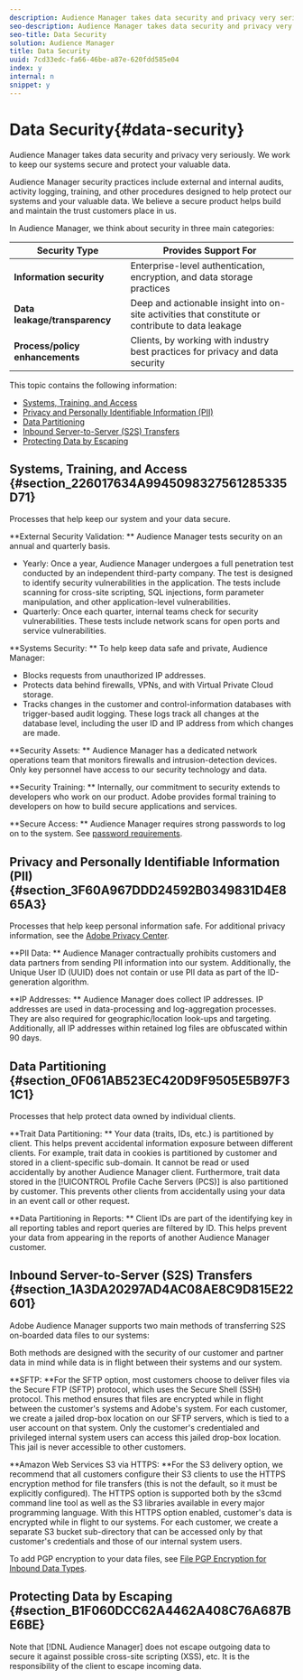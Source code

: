 ```yaml
---
description: Audience Manager takes data security and privacy very seriously. We work to keep our systems secure and protect your valuable data.
seo-description: Audience Manager takes data security and privacy very seriously. We work to keep our systems secure and protect your valuable data.
seo-title: Data Security
solution: Audience Manager
title: Data Security
uuid: 7cd33edc-fa66-46be-a87e-620fdd585e04
index: y
internal: n
snippet: y
---
```


# Data Security{#data-security}

Audience Manager takes data security and privacy very seriously. We work to keep our systems secure and protect your valuable data.

 Audience Manager security practices include external and internal audits, activity logging, training, and other procedures designed to help protect our systems and your valuable data. We believe a secure product helps build and maintain the trust customers place in us.

In Audience Manager, we think about security in three main categories:  

|  Security Type  | Provides Support For  |
|---|---|
| **Information security** | Enterprise-level authentication, encryption, and data storage practices  |
| **Data leakage/transparency** | Deep and actionable insight into on-site activities that constitute or contribute to data leakage  |
| **Process/policy enhancements** | Clients, by working with industry best practices for privacy and data security  |

This topic contains the following information:

* [Systems, Training, and Access](../../c-am-overview-intro/c-data-security-and-privacy/data-security.md#section_226017634A9945098327561285335D71) 
* [Privacy and Personally Identifiable Information (PII)](../../c-am-overview-intro/c-data-security-and-privacy/data-security.md#section_3F60A967DDD24592B0349831D4E865A3) 
* [Data Partitioning](../../c-am-overview-intro/c-data-security-and-privacy/data-security.md#section_0F061AB523EC420D9F9505E5B97F31C1) 
* [Inbound Server-to-Server (S2S) Transfers](../../c-am-overview-intro/c-data-security-and-privacy/data-security.md#section_1A3DA20297AD4AC08AE8C9D815E22601) 
* [Protecting Data by Escaping](../../c-am-overview-intro/c-data-security-and-privacy/data-security.md#section_B1F060DCC62A4462A408C76A687BE6BE)

## Systems, Training, and Access {#section_226017634A9945098327561285335D71}

Processes that help keep our system and your data secure.

**External Security Validation: ** Audience Manager tests security on an annual and quarterly basis.

* Yearly: Once a year, Audience Manager undergoes a full penetration test conducted by an independent third-party company. The test is designed to identify security vulnerabilities in the application. The tests include scanning for cross-site scripting, SQL injections, form parameter manipulation, and other application-level vulnerabilities. 
* Quarterly: Once each quarter, internal teams check for security vulnerabilities. These tests include network scans for open ports and service vulnerabilities.

**Systems Security: ** To help keep data safe and private, Audience Manager:

* Blocks requests from unauthorized IP addresses. 
* Protects data behind firewalls, VPNs, and with Virtual Private Cloud storage. 
* Tracks changes in the customer and control-information databases with trigger-based audit logging. These logs track all changes at the database level, including the user ID and IP address from which changes are made.

**Security Assets: ** Audience Manager has a dedicated network operations team that monitors firewalls and intrusion-detection devices. Only key personnel have access to our security technology and data.

**Security Training: ** Internally, our commitment to security extends to developers who work on our product. Adobe provides formal training to developers on how to build secure applications and services.

**Secure Access: ** Audience Manager requires strong passwords to log on to the system. See [password requirements](../../reference/password-requirements.md#concept_0B501857C23944DCAE4875D3F9455F5F).

## Privacy and Personally Identifiable Information (PII) {#section_3F60A967DDD24592B0349831D4E865A3}

Processes that help keep personal information safe. For additional privacy information, see the [Adobe Privacy Center](http://www.adobe.com/privacy/advertising-services.html).

**PII Data: ** Audience Manager contractually prohibits customers and data partners from sending PII information into our system. Additionally, the Unique User ID (UUID) does not contain or use PII data as part of the ID-generation algorithm.

**IP Addresses: ** Audience Manager does collect IP addresses. IP addresses are used in data-processing and log-aggregation processes. They are also required for geographic/location look-ups and targeting. Additionally, all IP addresses within retained log files are obfuscated within 90 days.

## Data Partitioning {#section_0F061AB523EC420D9F9505E5B97F31C1}

Processes that help protect data owned by individual clients.

**Trait Data Partitioning: ** Your data (traits, IDs, etc.) is partitioned by client. This helps prevent accidental information exposure between different clients. For example, trait data in cookies is partitioned by customer and stored in a client-specific sub-domain. It cannot be read or used accidentally by another Audience Manager client. Furthermore, trait data stored in the [!UICONTROL Profile Cache Servers (PCS)] is also partitioned by customer. This prevents other clients from accidentally using your data in an event call or other request.

**Data Partitioning in Reports: ** Client IDs are part of the identifying key in all reporting tables and report queries are filtered by ID. This helps prevent your data from appearing in the reports of another Audience Manager customer.

## Inbound Server-to-Server (S2S) Transfers {#section_1A3DA20297AD4AC08AE8C9D815E22601}

Adobe Audience Manager supports two main methods of transferring S2S on-boarded data files to our systems:

Both methods are designed with the security of our customer and partner data in mind while data is in flight between their systems and our system.

**SFTP: **For the SFTP option, most customers choose to deliver files via the Secure FTP (SFTP) protocol, which uses the Secure Shell (SSH) protocol. This method ensures that files are encrypted while in flight between the customer's systems and Adobe's system. For each customer, we create a jailed drop-box location on our SFTP servers, which is tied to a user account on that system. Only the customer's credentialed and privileged internal system users can access this jailed drop-box location. This jail is never accessible to other customers.

**Amazon Web Services S3 via HTTPS: **For the S3 delivery option, we recommend that all customers configure their S3 clients to use the HTTPS encryption method for file transfers (this is not the default, so it must be explicitly configured). The HTTPS option is supported both by the s3cmd command line tool as well as the S3 libraries available in every major programming language. With this HTTPS option enabled, customer's data is encrypted while in flight to our systems. For each customer, we create a separate S3 bucket sub-directory that can be accessed only by that customer's credentials and those of our internal system users.

To add PGP encryption to your data files, see [File PGP Encryption for Inbound Data Types](../../c-integration/sending-audience-data/batch-data-transfer-explained/inbound-file-encryption.md#concept_94660DC77BAB4D558B793D59988B0A21).

## Protecting Data by Escaping {#section_B1F060DCC62A4462A408C76A687BE6BE}

Note that [!DNL Audience Manager] does not escape outgoing data to secure it against possible cross-site scripting (XSS), etc. It is the responsibility of the client to escape incoming data. 

